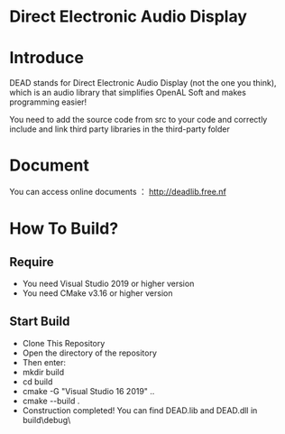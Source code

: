 # Direct Electronic Audio Display

# Introduce 

DEAD stands for Direct Electronic Audio Display (not the one you think), which is an audio library that simplifies OpenAL Soft and makes programming easier!

You need to add the source code from src to your code and correctly include and link third party libraries in the third-party folder 

# Document

You can access online documents ： http://deadlib.free.nf

# How To Build?

## Require

- You need Visual Studio 2019 or higher version
- You need CMake v3.16 or higher version

## Start Build

- Clone This Repository
- Open the directory of the repository
- Then enter:
- mkdir build
- cd build
- cmake -G "Visual Studio 16 2019" .. 
- cmake --build .
- Construction completed! You can find DEAD.lib and DEAD.dll in build\debug\